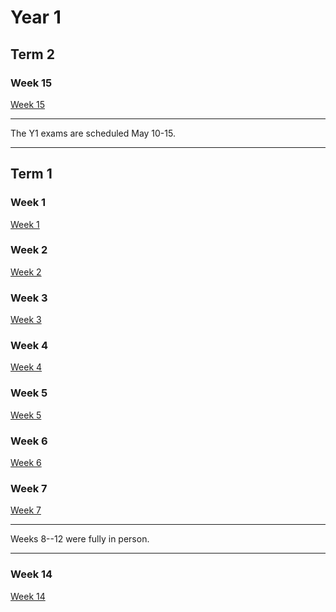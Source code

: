 # Year 1

## Term 2

### Week 15

[Week 15](./Week15/)

<!-- ### Week 16

[Week 16](./Week16/) -->

<!-- ### Week 17

[Week 17](./Week17/) -->

<!-- ### Week 18

[Week 18](./Week18/) -->

<!-- ### Week 19

[Week 19](./Week19/) -->

<!-- ### Week 20

[Week 20](./Week20/) -->

<!-- ### Week 21

[Week 21](./Week21/) -->

<!-- ### Week 22

[Week 22](./Week22/) -->

<!-- ### Week 23

[Week 23](./Week23/) -->

<!-- ### Week 24

[Week 24](./Week24/) -->

<!-- ### Week 25

[Week 25](./Week25/) -->

<!-- ### Week 26

[Week 26](./Week26/) -->

<!-- ### Week 27

[Week 27](./Week27/) -->

<!-- ### Week 28

[Week 28](./Week28/) -->

<!-- ### Week 29

[Week 29](./Week29/) -->

---

The Y1 exams are scheduled May 10-15.

---

<!-- ### Week 30

[Week 30](./Week30/) -->

<!-- ### Week 31

[Week 31](./Week31/) -->

<!-- ### Week 32

[Week 32](./Week32/) -->

<!-- ### Week 33

[Week 33](./Week33/) -->

## Term 1

<Foldable>

### Week 1

[Week 1](./Week1/)

### Week 2

[Week 2](./Week2/)

### Week 3

[Week 3](./Week3/)

### Week 4

[Week 4](./Week4/)

### Week 5

[Week 5](./Week5/)

### Week 6

[Week 6](./Week6/)

### Week 7

[Week 7](./Week7/)

---

Weeks 8--12 were fully in person.

---

### Week 14

[Week 14](./Week14/)

</Foldable>